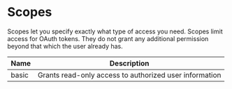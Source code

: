 # Scopes

Scopes let you specify exactly what type of access you need. Scopes limit access for OAuth tokens. They do not grant any additional permission beyond that which the user already has.

Name | Description
--- | ---
basic | Grants read-only access to authorized user information